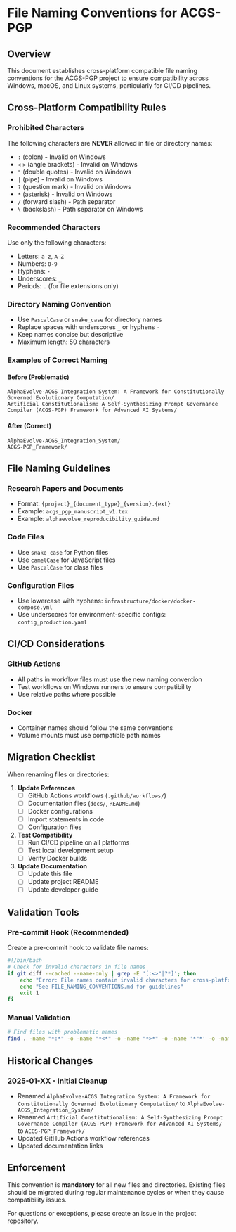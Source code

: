 # File Naming Conventions for ACGS-PGP

## Overview
This document establishes cross-platform compatible file naming conventions for the ACGS-PGP project to ensure compatibility across Windows, macOS, and Linux systems, particularly for CI/CD pipelines.

## Cross-Platform Compatibility Rules

### Prohibited Characters
The following characters are **NEVER** allowed in file or directory names:
- `:` (colon) - Invalid on Windows
- `<` `>` (angle brackets) - Invalid on Windows
- `"` (double quotes) - Invalid on Windows
- `|` (pipe) - Invalid on Windows
- `?` (question mark) - Invalid on Windows
- `*` (asterisk) - Invalid on Windows
- `/` (forward slash) - Path separator
- `\` (backslash) - Path separator on Windows

### Recommended Characters
Use only the following characters:
- Letters: `a-z`, `A-Z`
- Numbers: `0-9`
- Hyphens: `-`
- Underscores: `_`
- Periods: `.` (for file extensions only)

### Directory Naming Convention
- Use `PascalCase` or `snake_case` for directory names
- Replace spaces with underscores `_` or hyphens `-`
- Keep names concise but descriptive
- Maximum length: 50 characters

### Examples of Correct Naming

#### Before (Problematic)
```
AlphaEvolve-ACGS Integration System: A Framework for Constitutionally Governed Evolutionary Computation/
Artificial Constitutionalism: A Self-Synthesizing Prompt Governance Compiler (ACGS-PGP) Framework for Advanced AI Systems/
```

#### After (Correct)
```
AlphaEvolve-ACGS_Integration_System/
ACGS-PGP_Framework/
```

## File Naming Guidelines

### Research Papers and Documents
- Format: `{project}_{document_type}_{version}.{ext}`
- Example: `acgs_pgp_manuscript_v1.tex`
- Example: `alphaevolve_reproducibility_guide.md`

### Code Files
- Use `snake_case` for Python files
- Use `camelCase` for JavaScript files
- Use `PascalCase` for class files

### Configuration Files
- Use lowercase with hyphens: `infrastructure/docker/docker-compose.yml`
- Use underscores for environment-specific configs: `config_production.yaml`

## CI/CD Considerations

### GitHub Actions
- All paths in workflow files must use the new naming convention
- Test workflows on Windows runners to ensure compatibility
- Use relative paths where possible

### Docker
- Container names should follow the same conventions
- Volume mounts must use compatible path names

## Migration Checklist

When renaming files or directories:

1. **Update References**
   - [ ] GitHub Actions workflows (`.github/workflows/`)
   - [ ] Documentation files (`docs/`, `README.md`)
   - [ ] Docker configurations
   - [ ] Import statements in code
   - [ ] Configuration files

2. **Test Compatibility**
   - [ ] Run CI/CD pipeline on all platforms
   - [ ] Test local development setup
   - [ ] Verify Docker builds

3. **Update Documentation**
   - [ ] Update this file
   - [ ] Update project README
   - [ ] Update developer guide

## Validation Tools

### Pre-commit Hook (Recommended)
Create a pre-commit hook to validate file names:

```bash
#!/bin/bash
# Check for invalid characters in file names
if git diff --cached --name-only | grep -E '[:<>"|?*]'; then
    echo "Error: File names contain invalid characters for cross-platform compatibility"
    echo "See FILE_NAMING_CONVENTIONS.md for guidelines"
    exit 1
fi
```

### Manual Validation
```bash
# Find files with problematic names
find . -name "*:*" -o -name "*<*" -o -name "*>*" -o -name '*"*' -o -name "*|*" -o -name "*?*" -o -name "***"
```

## Historical Changes

### 2025-01-XX - Initial Cleanup
- Renamed `AlphaEvolve-ACGS Integration System: A Framework for Constitutionally Governed Evolutionary Computation/` to `AlphaEvolve-ACGS_Integration_System/`
- Renamed `Artificial Constitutionalism: A Self-Synthesizing Prompt Governance Compiler (ACGS-PGP) Framework for Advanced AI Systems/` to `ACGS-PGP_Framework/`
- Updated GitHub Actions workflow references
- Updated documentation links

## Enforcement

This convention is **mandatory** for all new files and directories. Existing files should be migrated during regular maintenance cycles or when they cause compatibility issues.

For questions or exceptions, please create an issue in the project repository.

